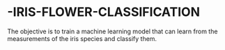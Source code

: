 # -IRIS-FLOWER-CLASSIFICATION
The objective is to train a machine learning model that can learn from the measurements of the iris species and classify them.
